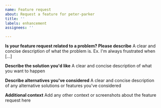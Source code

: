 ```yaml
---
name: Feature request
about: Request a feature for peter-parker
title: ''
labels: enhancement
assignees: ''

---
```


<!-- Use Discussions for questions: https://github.com/ChingChang9/peter-parker/discussions -->

**Is your feature request related to a problem? Please describe**
A clear and concise description of what the problem is. Ex. I'm always frustrated when [...]

**Describe the solution you'd like**
A clear and concise description of what you want to happen

**Describe alternatives you've considered**
A clear and concise description of any alternative solutions or features you've considered

**Additional context**
Add any other context or screenshots about the feature request here

<!-- Add the appropriate labels and remove this comment -->
